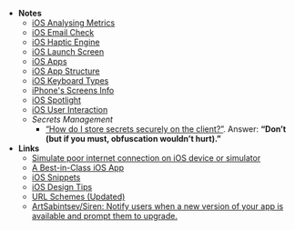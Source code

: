 - **Notes**
	- [iOS Analysing Metrics](iOS%20Analysing%20Metrics.md)
	- [iOS Email Check](iOS%20Email%20Check.md)
	- [iOS Haptic Engine](iOS%20Haptic%20Engine.md)
	- [iOS Launch Screen](iOS%20Launch%20Screen.md)
	- [iOS Apps](iOS/iOS%20Apps.md)
	- [iOS App Structure](iOS/iOS%20App%20Structure.md)
	- [iOS Keyboard Types](iOS/iOS%20Keyboard%20Types.md)
	- [iPhone's Screens Info](iOS/iPhone's%20Screens%20Info.md)
	- [iOS Spotlight](iOS/iOS%20Spotlight.md)
	- [iOS User Interaction](iOS/iOS%20User%20Interaction.md)
	- *Secrets Management*
		- [“How do I store secrets securely on the client?”](https://nshipster.com/secrets/). Answer: **“Don’t (but if you must, obfuscation wouldn’t hurt).”**
- **Links**
	- [Simulate poor internet connection on iOS device or simulator](https://levelup.gitconnected.com/simulate-poor-internet-connection-on-ios-device-or-simulator-5e0650cb44d8)
	- [A Best-in-Class iOS App](https://www.swiftjectivec.com/a-best-in-class-app/)
	- [iOS Snippets](https://github.com/jrasmusson/ios-starter-kit)
	- [iOS Design Tips](https://twitter.com/JordanMorgan10/status/1266717673053917184)
	- [URL Schemes (Updated)](https://gist.github.com/deanlyoung/368e274945a6929e0ea77c4eca345560)
	- [ArtSabintsev/Siren: Notify users when a new version of your app is available and prompt them to upgrade.](https://github.com/ArtSabintsev/Siren)

